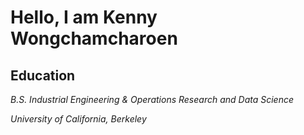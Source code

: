 # Hello, I am Kenny Wongchamcharoen

## Education
*B.S. Industrial Engineering & Operations Research and Data Science*

*University of California, Berkeley*
